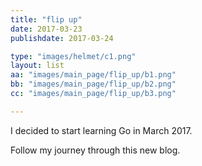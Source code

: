 ```yaml
---
title: "flip up"
date: 2017-03-23
publishdate: 2017-03-24

type: "images/helmet/c1.png"
layout: list
aa: "images/main_page/flip_up/b1.png"  
bb: "images/main_page/flip_up/b2.png"  
cc: "images/main_page/flip_up/b3.png"

---
```


I decided to start learning Go in March 2017.

Follow my journey through this new blog.
